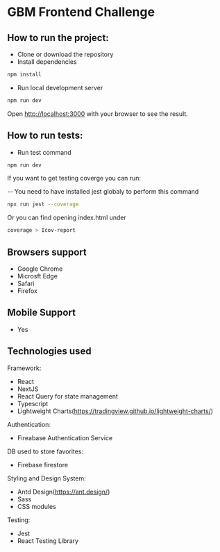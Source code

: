 
# GBM Frontend Challenge

## How to run the project:

- Clone or download the repository
- Install dependencies
```bash
npm install
```
- Run local development server
``` bash
npm run dev
```
Open [http://localhost:3000](http://localhost:3000) with your browser to see the result.

## How to run tests:

- Run test command
```bash
npm run dev
```

If you want to get testing coverge you can run: 

-- You need to have installed jest globaly to perform this command
```bash
npx run jest --coverage
```

Or you can find opening index.html under 
```bash
coverage > Icov-report
```
## Browsers support

- Google Chrome
- Microsft Edge
- Safari
- Firefox

## Mobile Support
- Yes

## Technologies used

Framework:

- React
- NextJS
- React Query for state management
- Typescript
- Lightweight Charts(https://tradingview.github.io/lightweight-charts/)

Authentication:

- Fireabase Authentication Service

DB used to store favorites:

- Firebase firestore

Styling and Design System:

- Antd Design(https://ant.design/)
- Sass
- CSS modules

Testing:

- Jest
- React Testing Library
